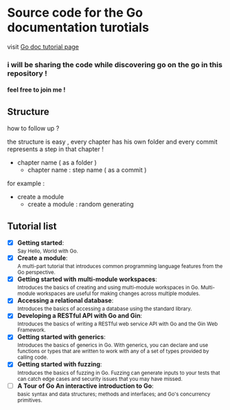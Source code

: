 # Source code for the Go documentation turotials

visit [Go doc tutorial page](https://go.dev/doc/tutorial/)

### i will be sharing the code while discovering go on the go in this repository !

#### feel free to join me !

## Structure 

how to follow up ?

the structure is easy , every chapter has his own folder and every commit represents a step in that chapter !

- chapter name ( as a folder )
    - chapter name : step name ( as a commit )

for example :

- create a module
    - create a module : random generating

## Tutorial list
 - [x] **Getting started**:
 <br> <small> Say Hello, World with Go. </small>
 - [x] **Create a module**:
 <br> <small> A multi-part tutorial that introduces common programming language features from the Go perspective. </small>
 - [x] **Getting started with multi-module workspaces**:
 <br>    <small> Introduces the basics of creating and using multi-module workspaces in Go. Multi-module workspaces are useful for making changes across multiple modules. </small>
 - [x] **Accessing a relational database**:
 <br> <small> Introduces the basics of accessing a database using the standard library. </small>
 - [x] **Developing a RESTful API with Go and Gin**:
 <br>    <small> Introduces the basics of writing a RESTful web service API with Go and the Gin Web Framework. </small>
 - [x] **Getting started with generics**:
 <br>   <small> Introduces the basics of generics in Go.  With generics, you can declare and use functions or types that are written to work with any of a set of types provided by calling code. </small>
 - [x] **Getting started with fuzzing**:
 <br>    <small> Introduces the basics of fuzzing in Go.  Fuzzing can generate inputs to your tests that can catch edge cases and security issues that you may have missed. </small>
 - [ ] **A Tour of Go	An interactive introduction to Go**:
 <br>   <small> basic syntax and data structures; methods and interfaces; and Go's concurrency primitives. </small>
